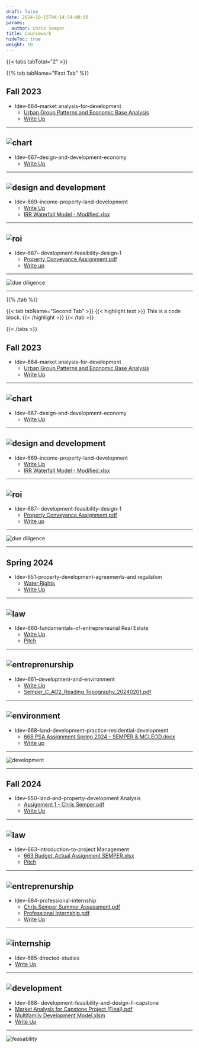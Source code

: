 ```yaml
---
draft: false
date: 2024-10-15T04:14:54-08:00
params:
  author: Chris Semper 
title: Coursework 
hideToc: true
weight: 10
---
```



{{< tabs tabTotal="2" >}}

{{% tab tabName="First Tab" %}}
## Fall 2023

- ldev-664–market analysis-for-development
  - [Urban Group Patterns and Economic Base Analysis](https://killakam3084.github.io/semper/assets/2-dropdowns/academics/3-coursework/fall-2023/ldev-664–market%20analysis-for-development/Urban%20Growth%20Patterns%20and%20Economic%20Base%20Analysis.pdf)
  - [Write Up](https://killakam3084.github.io/semper/assets/2-dropdowns/academics/3-coursework/fall-2023/ldev-664–market%20analysis-for-development/Write-Up.docx)
---
![chart](https://killakam3084.github.io/semper/assets/2-dropdowns/academics/3-coursework/fall-2023/ldev-664–market%20analysis-for-development/photo.jpg)
---
- ldev-667–design-and-development-economy
  - [Write Up](https://killakam3084.github.io/semper/assets/2-dropdowns/academics/3-coursework/fall-2023/ldev-667–design-and-development-economy/Write-Up.docx)
---
![design and development](https://killakam3084.github.io/semper/assets/2-dropdowns/academics/3-coursework/fall-2023/ldev-667–design-and-development-economy/photo.jpg)
---
- ldev-669–income-property-land-development
  - [Write Up](https://killakam3084.github.io/semper/assets/2-dropdowns/academics/3-coursework/fall-2023/ldev-669–income-property-land-development/Write-Up.docx)
  - [IRR Waterfall Model - Modified.xlsx](https://killakam3084.github.io/semper/assets/2-dropdowns/academics/3-coursework/fall-2023/ldev-669–income-property-land-development/IRR%20Waterfall%20Model%20-%20Modified.xlsx)
---
![roi](https://killakam3084.github.io/semper/assets/2-dropdowns/academics/3-coursework/fall-2023/ldev-669–income-property-land-development/photo.webp)
---
- ldev-687– development-feasibility-design-1
  - [Property Conveyance Assignment.pdf](https://killakam3084.github.io/semper/assets/2-dropdowns/academics/3-coursework/fall-2023/ldev-687–%20development-feasibility-design-I/Property%20Conveyance%20Assignment.pdf)
  - [Write up](https://killakam3084.github.io/semper/assets/2-dropdowns/academics/3-coursework/fall-2023/ldev-687–%20development-feasibility-design-I/Write-Up.docx)
---
  ![due diligence](https://killakam3084.github.io/semper/assets/2-dropdowns/academics/3-coursework/fall-2023/ldev-687–%20development-feasibility-design-I/photo.jpg)

---
{{% /tab %}}

{{< tab tabName="Second Tab" >}}
{{< highlight text >}}
This is a code block.
{{< /highlight >}}
{{< /tab >}}

{{< /tabs >}}

## Fall 2023

- ldev-664–market analysis-for-development
  - [Urban Group Patterns and Economic Base Analysis](https://killakam3084.github.io/semper/assets/2-dropdowns/academics/3-coursework/fall-2023/ldev-664–market%20analysis-for-development/Urban%20Growth%20Patterns%20and%20Economic%20Base%20Analysis.pdf)
  - [Write Up](https://killakam3084.github.io/semper/assets/2-dropdowns/academics/3-coursework/fall-2023/ldev-664–market%20analysis-for-development/Write-Up.docx)
---
![chart](https://killakam3084.github.io/semper/assets/2-dropdowns/academics/3-coursework/fall-2023/ldev-664–market%20analysis-for-development/photo.jpg)
---
- ldev-667–design-and-development-economy
  - [Write Up](https://killakam3084.github.io/semper/assets/2-dropdowns/academics/3-coursework/fall-2023/ldev-667–design-and-development-economy/Write-Up.docx)
---
![design and development](https://killakam3084.github.io/semper/assets/2-dropdowns/academics/3-coursework/fall-2023/ldev-667–design-and-development-economy/photo.jpg)
---
- ldev-669–income-property-land-development
  - [Write Up](https://killakam3084.github.io/semper/assets/2-dropdowns/academics/3-coursework/fall-2023/ldev-669–income-property-land-development/Write-Up.docx)
  - [IRR Waterfall Model - Modified.xlsx](https://killakam3084.github.io/semper/assets/2-dropdowns/academics/3-coursework/fall-2023/ldev-669–income-property-land-development/IRR%20Waterfall%20Model%20-%20Modified.xlsx)
---
![roi](https://killakam3084.github.io/semper/assets/2-dropdowns/academics/3-coursework/fall-2023/ldev-669–income-property-land-development/photo.webp)
---
- ldev-687– development-feasibility-design-1
  - [Property Conveyance Assignment.pdf](https://killakam3084.github.io/semper/assets/2-dropdowns/academics/3-coursework/fall-2023/ldev-687–%20development-feasibility-design-I/Property%20Conveyance%20Assignment.pdf)
  - [Write up](https://killakam3084.github.io/semper/assets/2-dropdowns/academics/3-coursework/fall-2023/ldev-687–%20development-feasibility-design-I/Write-Up.docx)
---
  ![due diligence](https://killakam3084.github.io/semper/assets/2-dropdowns/academics/3-coursework/fall-2023/ldev-687–%20development-feasibility-design-I/photo.jpg)

---

## Spring 2024

- ldev-651-property-development-agreements-and regulation 
  - [Water Rights](https://killakam3084.github.io/semper/assets/2-dropdowns/academics/3-coursework/spring-2024/ldev-651-property-development-agreements-and%20regulation/water-rights.pdf)
  - [Write Up](https://killakam3084.github.io/semper/assets/2-dropdowns/academics/3-coursework/spring-2024/ldev-651-property-development-agreements-and%20regulation/Write-Up.docx)
---
![law](https://killakam3084.github.io/semper/assets/2-dropdowns/academics/3-coursework/spring-2024/ldev-651-property-development-agreements-and%20regulation/real-estate-law.jpg)
---
- ldev-660-fundamentals-of-entrepreneurial Real Estate 
  - [Write Up](https://killakam3084.github.io/semper/assets/2-dropdowns/academics/3-coursework/spring-2024/ldev-660-fundamentals-of-entrepreneurial%20Real%20Estate/Write-Up.docx)
  - [Pitch](https://killakam3084.github.io/semper/assets/2-dropdowns/academics/3-coursework/spring-2024/ldev-660-fundamentals-of-entrepreneurial%20Real%20Estate/full-pitch-a.pdf)
---
![entreprenurship](https://killakam3084.github.io/semper/assets/2-dropdowns/academics/3-coursework/spring-2024/ldev-660-fundamentals-of-entrepreneurial%20Real%20Estate/real-estate-entreprenurship.png)
---
- ldev-661–development-and-environment 
  - [Write Up](https://killakam3084.github.io/semper/assets/2-dropdowns/academics/3-coursework/spring-2024/ldev-661–development-and-environment/Write-Up.docx)
  - [Semper_C_AO2_Reading Topography_20240201.pdf](https://killakam3084.github.io/semper/assets/2-dropdowns/academics/3-coursework/spring-2024/ldev-661–development-and-environment/Semper_C_AO2_Reading%20Topography_20240201.pdf)
---
![environment](https://killakam3084.github.io/semper/assets/2-dropdowns/academics/3-coursework/spring-2024/ldev-661–development-and-environment/photo.jpg)
---
- ldev-668–land-development-practice-residential-development 
  - [668 PSA Assignment Spring 2024 - SEMPER & MCLEOD.docx](https://killakam3084.github.io/semper/assets/2-dropdowns/academics/3-coursework/spring-2024/ldev-668–land-development-practice-residential-development/668%20PSA%20Assignment%20Spring%202024%20-%20SEMPER%20%26%20MCLEOD.docx)
  - [Write up](https://killakam3084.github.io/semper/assets/2-dropdowns/academics/3-coursework/spring-2024/ldev-668–land-development-practice-residential-development/Write-Up.docx)
---
  ![development](https://killakam3084.github.io/semper/assets/2-dropdowns/academics/3-coursework/spring-2024/ldev-668–land-development-practice-residential-development/photo.jpg)

---

## Fall 2024

- ldev-650-land-and-property-development Analysis 
  - [Assignment 1 - Chris Semper.pdf](https://killakam3084.github.io/semper/assets/2-dropdowns/academics/3-coursework/fall-2024/ldev-650-land-and-property-development%20Analysis/Assignment%201%20-%20Chris%20Semper.pdf)
  - [Write Up](https://killakam3084.github.io/semper/assets/2-dropdowns/academics/3-coursework/fall-2024/ldev-650-land-and-property-development%20Analysis/Write-Up.docx)
---
![law](https://killakam3084.github.io/semper/assets/2-dropdowns/academics/3-coursework/fall-2024/ldev-650-land-and-property-development%20Analysis/photo.png)
---
- ldev-663-introduction-to-project Management 
  - [663 Budget_Actual Assignment SEMPER.xlsx](https://killakam3084.github.io/semper/assets/2-dropdowns/academics/3-coursework/fall-2024/ldev-663-introduction-to-project%20Management/663%20Budget_Actual%20Assignment%20SEMPER.xlsx)
  - [Pitch](https://killakam3084.github.io/semper/assets/2-dropdowns/academics/3-coursework/fall-2024/ldev-663-introduction-to-project%20Management/Write-Up.docx)
---
![entreprenurship](https://killakam3084.github.io/semper/assets/2-dropdowns/academics/3-coursework/fall-2024/ldev-663-introduction-to-project%20Management/photo.jpg)
---
- ldev-684-professional-internship 
  - [Chris Semper Summer Assessment.pdf](https://killakam3084.github.io/semper/assets/2-dropdowns/academics/3-coursework/fall-2024/ldev-684-professional-nternship/Chris%20Semper%20Summer%20Assessment.pdf)
  - [Professional Internship.pdf](https://killakam3084.github.io/semper/assets/2-dropdowns/academics/3-coursework/fall-2024/ldev-684-professional-nternship/Professional%20Internship.pdf)
  - [Write Up](https://killakam3084.github.io/semper/assets/2-dropdowns/academics/3-coursework/fall-2024/ldev-684-professional-nternship/Write-Up.docx)
---
![internship](https://killakam3084.github.io/semper/assets/2-dropdowns/academics/3-coursework/fall-2024/ldev-684-professional-nternship/photo.jpg)
---
-  ldev-685-directed-studies
  - [Write Up](https://killakam3084.github.io/semper/assets/2-dropdowns/academics/3-coursework/fall-2024/ldev-685-%20directed-studies/Write-Up.docx)
---
  ![development](https://killakam3084.github.io/semper/assets/2-dropdowns/academics/3-coursework/fall-2024/ldev-685-%20directed-studies/photo.png)
---
-  ldev-688- development-feasibility-and-design-II-capstone 
  - [Market Analysis for Capstone Project (Final).pdf](https://killakam3084.github.io/semper/assets/2-dropdowns/academics/3-coursework/fall-2024/ldev-688-%20development-feasibility-and-design-II-capstone/Market%20Analysis%20for%20Capstone%20Project%20(Final).pdf)
  - [Multifamily Development Model.xlsm](https://killakam3084.github.io/semper/assets/2-dropdowns/academics/3-coursework/fall-2024/ldev-688-%20development-feasibility-and-design-II-capstone/Multifamily%20Development%20Model.xlsm)
  - [Write Up](https://killakam3084.github.io/semper/assets/2-dropdowns/academics/3-coursework/fall-2024/ldev-688-%20development-feasibility-and-design-II-capstone/Write-Up.docx)
---
  ![feasability](https://killakam3084.github.io/semper/assets/2-dropdowns/academics/3-coursework/fall-2024/ldev-688-%20development-feasibility-and-design-II-capstone/photo.png)